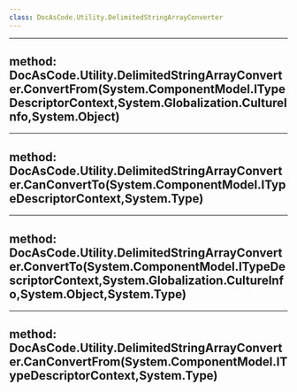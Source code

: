 ```yaml
---
class: DocAsCode.Utility.DelimitedStringArrayConverter
---
```


---
method: DocAsCode.Utility.DelimitedStringArrayConverter.ConvertFrom(System.ComponentModel.ITypeDescriptorContext,System.Globalization.CultureInfo,System.Object)
---

---
method: DocAsCode.Utility.DelimitedStringArrayConverter.CanConvertTo(System.ComponentModel.ITypeDescriptorContext,System.Type)
---

---
method: DocAsCode.Utility.DelimitedStringArrayConverter.ConvertTo(System.ComponentModel.ITypeDescriptorContext,System.Globalization.CultureInfo,System.Object,System.Type)
---

---
method: DocAsCode.Utility.DelimitedStringArrayConverter.CanConvertFrom(System.ComponentModel.ITypeDescriptorContext,System.Type)
---

